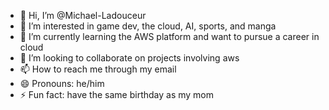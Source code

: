 - 👋 Hi, I’m @Michael-Ladouceur
- 👀 I’m interested in game dev, the cloud, AI, sports, and manga
- 🌱 I’m currently learning the AWS platform and want to pursue a career in cloud
- 💞️ I’m looking to collaborate on projects involving aws
- 📫 How to reach me through my email
- 😄 Pronouns: he/him
- ⚡ Fun fact: have the same birthday as my mom

<!---
Michael-Ladouceur/Michael-Ladouceur is a ✨ special ✨ repository because its `README.md` (this file) appears on your GitHub profile.
You can click the Preview link to take a look at your changes.
--->
